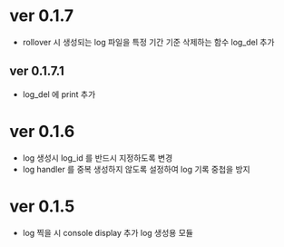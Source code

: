 # ver 0.1.7
- rollover 시 생성되는 log 파일을 특정 기간 기준 삭제하는 함수 log_del 추가
## ver 0.1.7.1 
- log_del 에 print 추가
# ver 0.1.6
- log 생성시 log_id 를 반드시 지정하도록 변경
- log handler 를 중복 생성하지 않도록 설정하여 log 기록 중첩을 방지
# ver 0.1.5 
- log 찍을 시 console display 추가
log 생성용 모듈